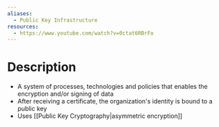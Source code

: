 ```yaml
---
aliases:
  - Public Key Infrastructure
resources:
  - https://www.youtube.com/watch?v=0ctat6RBrFo
---
```

# Description
- A system of processes, technologies and policies that enables the encryption and/or signing of data
- After receiving a certificate, the organization's identity is bound to a public key
- Uses [[Public Key Cryptography|asymmetric encryption]]